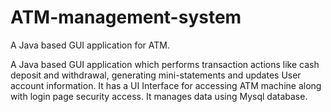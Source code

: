 # ATM-management-system
A Java based GUI application for ATM.


A Java based GUI application which performs transaction actions like cash deposit and withdrawal, generating mini-statements and updates User account information. It has a UI Interface for accessing ATM machine along with login page security access. It manages data using Mysql database.



